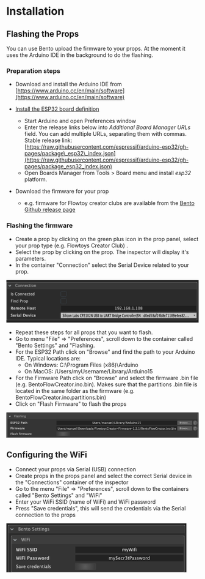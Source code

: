 # Installation

## Flashing the Props

You can use Bento upload the firmware to your props. At the moment it uses the Arduino IDE in the background to do the flashing. 

### **Preparation steps**

* Download and install the Arduino IDE from [https://www.arduino.cc/en/main/software](https://www.arduino.cc/en/main/software)
* [Install the ESP32 board definition](https://github.com/espressif/arduino-esp32#installation-instructions) 
  * Start Arduino and open Preferences window
  * Enter the release links below into _Additional Board Manager URLs_ field. You can add multiple URLs, separating them with commas. Stable release link: [https://raw.githubusercontent.com/espressif/arduino-esp32/gh-pages/package\_esp32\_index.json](https://raw.githubusercontent.com/espressif/arduino-esp32/gh-pages/package_esp32_index.json)
  * Open Boards Manager from Tools &gt; Board menu and install _esp32_ platform.
* Download the firmware for your prop

  * e.g. firmware for Flowtoy creator clubs are available from the [Bento Github release page](https://github.com/benkuper/BenTo/releases)

### **Flashing the firmware**

* Create a prop by clicking on the green plus icon in the prop panel, select your prop type \(e.g. Flowtoys Creator Club\) .
* Select the prop by clicking on the prop. The inspector will display it's parameters.
* In the container "Connection" select the Serial Device related to your prop.

![](../.gitbook/assets/bento-connection.png)

* Repeat these steps for all props that you want to flash.
* Go to menu "File" =&gt; "Preferences", scroll down to the container called "Bento Settings" and "Flashing.
* For the ESP32 Path click on "Browse" and find the path to your Arduino IDE. Typical locations are:
  * On Windows: C:\Program Files \(x86\)\Arduino
  * On MacOS: /Users/myUsername/Library/Arduino15
* For the Firmware Path click on "Browse" and select the firmware .bin file \(e.g. BentoFlowCreator.ino.bin\). Makes sure that the partitions .bin file is located in the same folder as the firmware \(e.g. BentoFlowCreator.ino.partitions.bin\)
* Click on "Flash Firmware" to flash the props

![](../.gitbook/assets/bento-flashing.png)

## Configuring the WiFi

* Connect your props via Serial \(USB\) connection
* Create props in the props panel and select the correct Serial device in the "Connections" container of the inspector
* Go to the menu "File" =&gt; "Preferences", scroll down to the containers called "Bento Settings" and "WiFi"
* Enter your WiFi SSID \(name of WiFi\) and WiFi password
* Press "Save credentials", this will send the credentials via the Serial connection to the props

![](../.gitbook/assets/bento-wifi-credentials.png)



